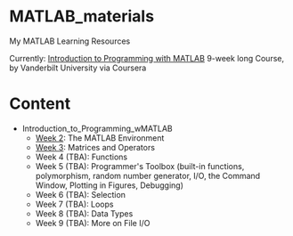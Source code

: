 # MATLAB_materials
My MATLAB Learning Resources 

Currently: [Introduction to Programming with MATLAB](https://www.coursera.org/learn/matlab) 9-week long Course, by Vanderbilt University via Coursera


# Content

- Introduction_to_Programming_wMATLAB
  - [Week 2](https://github.com/dilayercelik/MATLAB_materials/tree/main/Intro_to_Programming_wMATLAB/Week_2): The MATLAB Environment
  - [Week 3](https://github.com/dilayercelik/MATLAB_materials/tree/main/Intro_to_Programming_wMATLAB/Week_3): Matrices and Operators
  - Week 4 (TBA): Functions
  - Week 5 (TBA): Programmer's Toolbox (built-in functions, polymorphism, random number generator, I/O, the Command Window, Plotting in Figures, Debugging)
  - Week 6 (TBA): Selection
  - Week 7 (TBA): Loops
  - Week 8 (TBA): Data Types
  - Week 9 (TBA): More on File I/O
